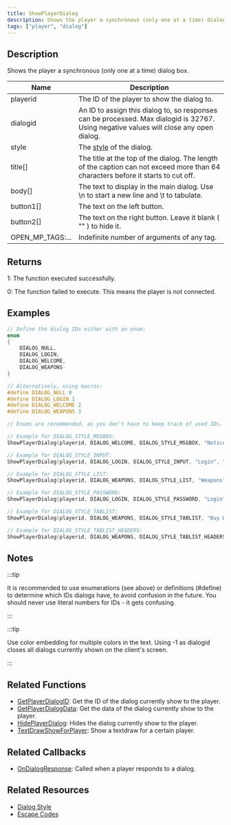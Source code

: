 ```yaml
---
title: ShowPlayerDialog
description: Shows the player a synchronous (only one at a time) dialog box.
tags: ["player", "dialog"]
---
```


## Description

Shows the player a synchronous (only one at a time) dialog box.

| Name             | Description                                                                                                                             |
|------------------|-----------------------------------------------------------------------------------------------------------------------------------------|
| playerid         | The ID of the player to show the dialog to.                                                                                             |
| dialogid         | An ID to assign this dialog to, so responses can be processed. Max dialogid is 32767. Using negative values will close any open dialog. |
| style            | The [style](../resources/dialogstyles) of the dialog.                                                                                   |
| title[]          | The title at the top of the dialog. The length of the caption can not exceed more than 64 characters before it starts to cut off.       |
| body[]           | The text to display in the main dialog. Use \n to start a new line and \t to tabulate.                                                  |
| button1[]        | The text on the left button.                                                                                                            |
| button2[]        | The text on the right button. Leave it blank ( "" ) to hide it.                                                                         |
| OPEN_MP_TAGS:... | Indefinite number of arguments of any tag.                                                                                              |

## Returns

1: The function executed successfully.

0: The function failed to execute. This means the player is not connected.

## Examples

```c
// Define the dialog IDs either with an enum:
enum
{
    DIALOG_NULL,
    DIALOG_LOGIN,
    DIALOG_WELCOME,
    DIALOG_WEAPONS
}

// Alternatively, using macros:
#define DIALOG_NULL 0
#define DIALOG_LOGIN 1
#define DIALOG_WELCOME 2
#define DIALOG_WEAPONS 3

// Enums are recommended, as you don't have to keep track of used IDs. However, enums use memory to store the defines, whereas defines are processed in the 'pre-processor' (compiling) stage.

// Example for DIALOG_STYLE_MSGBOX:
ShowPlayerDialog(playerid, DIALOG_WELCOME, DIALOG_STYLE_MSGBOX, "Notice", "You are connected to the server", "Close", "");

// Example for DIALOG_STYLE_INPUT:
ShowPlayerDialog(playerid, DIALOG_LOGIN, DIALOG_STYLE_INPUT, "Login", "Enter your password below:", "Login", "Cancel");

// Example for DIALOG_STYLE_LIST:
ShowPlayerDialog(playerid, DIALOG_WEAPONS, DIALOG_STYLE_LIST, "Weapons", "AK47\nM4\nSniper Rifle", "Option 1", "Option 2");

// Example for DIALOG_STYLE_PASSWORD:
ShowPlayerDialog(playerid, DIALOG_LOGIN, DIALOG_STYLE_PASSWORD, "Login", "Enter your password below:", "Login", "Cancel");

// Example for DIALOG_STYLE_TABLIST:
ShowPlayerDialog(playerid, DIALOG_WEAPONS, DIALOG_STYLE_TABLIST, "Buy Weapon", "Deagle\t$5000\t100\nSawnoff\t$5000\t100\nPistol\t$1000\t50", "Select", "Cancel");

// Example for DIALOG_STYLE_TABLIST_HEADERS:
ShowPlayerDialog(playerid, DIALOG_WEAPONS, DIALOG_STYLE_TABLIST_HEADERS, "Buy Weapon", "Weapon\tPrice\tAmmo\nDeagle\t$5000\t100\nSawnoff\t$5000\t100\nPistol\t$1000\t50", "Select", "Cancel");
```

## Notes

:::tip

It is recommended to use enumerations (see above) or definitions (#define) to determine which IDs dialogs have, to avoid confusion in the future. You should never use literal numbers for IDs - it gets confusing.

:::

:::tip

Use color embedding for multiple colors in the text. Using -1 as dialogid closes all dialogs currently shown on the client's screen.

:::

## Related Functions

- [GetPlayerDialogID](GetPlayerDialogID): Get the ID of the dialog currently show to the player.
- [GetPlayerDialogData](GetPlayerDialogData): Get the data of the dialog currently show to the player.
- [HidePlayerDialog](HidePlayerDialog): Hides the dialog currently show to the player.
- [TextDrawShowForPlayer](TextDrawShowForPlayer): Show a textdraw for a certain player.

## Related Callbacks

- [OnDialogResponse](../callbacks/OnDialogResponse): Called when a player responds to a dialog.

## Related Resources

- [Dialog Style](../resources/dialogstyles)
- [Escape Codes](../resources/escapecodes)

